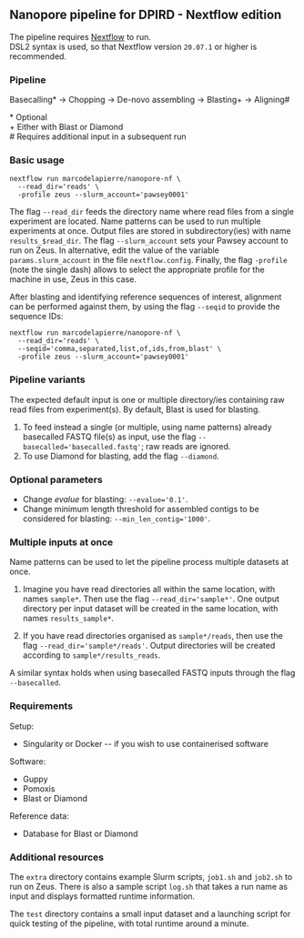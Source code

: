 ## Nanopore pipeline for DPIRD - Nextflow edition

The pipeline requires [Nextflow](https://github.com/nextflow-io/nextflow) to run.  
DSL2 syntax is used, so that Nextflow version `20.07.1` or higher is recommended.


### Pipeline

Basecalling\* -> Chopping -> De-novo assembling -> Blasting\+ -> Aligning\#

\* Optional  
\+ Either with Blast or Diamond  
\# Requires additional input in a subsequent run


### Basic usage

```
nextflow run marcodelapierre/nanopore-nf \
  --read_dir='reads' \
  -profile zeus --slurm_account='pawsey0001'
```

The flag `--read_dir` feeds the directory name where read files from a single experiment are located. 
Name patterns can be used to run multiple experiments at once. Output files are stored in subdirectory(ies) with name `results_$read_dir`. 
The flag `--slurm_account` sets your Pawsey account to run on Zeus. In alternative, edit the value of the variable `params.slurm_account` in the file `nextflow.config`. 
Finally, the flag `-profile` (note the single dash) allows to select the appropriate profile for the machine in use, Zeus in this case.

After blasting and identifying reference sequences of interest, alignment can be performed against them, by using the flag `--seqid` to provide the sequence IDs:

```
nextflow run marcodelapierre/nanopore-nf \
  --read_dir='reads' \
  --seqid='comma,separated,list,of,ids,from,blast' \
  -profile zeus --slurm_account='pawsey0001'
```


### Pipeline variants

The expected default input is one or multiple directory/ies containing raw read files from experiment(s). By default, Blast is used for blasting.

1. To feed instead a single (or multiple, using name patterns) already basecalled FASTQ file(s) as input, use the flag `--basecalled='basecalled.fastq'`; raw reads are ignored.
2. To use Diamond for blasting, add the flag `--diamond`.


### Optional parameters

* Change *evalue* for blasting: `--evalue='0.1'`.
* Change minimum length threshold for assembled contigs to be considered for blasting: `--min_len_contig='1000'`.


### Multiple inputs at once

Name patterns can be used to let the pipeline process multiple datasets at once.

1. Imagine you have read directories all within the same location, with names `sample*`. Then use the flag `--read_dir='sample*'`. One output directory per input dataset will be created in the same location, with names `results_sample*`.

2. If you have read directories organised as `sample*/reads`, then use the flag `--read_dir='sample*/reads'`. Output directories will be created according to `sample*/results_reads`.

A similar syntax holds when using basecalled FASTQ inputs through the flag `--basecalled`.


### Requirements

Setup:
* Singularity or Docker -- if you wish to use containerised software

Software:
* Guppy
* Pomoxis
* Blast or Diamond

Reference data:
* Database for Blast or Diamond


### Additional resources

The `extra` directory contains example Slurm scripts, `job1.sh` and `job2.sh` to run on Zeus. There is also a sample script `log.sh` that takes a run name as input and displays formatted runtime information.

The `test` directory contains a small input dataset and a launching script for quick testing of the pipeline, with total runtime around a minute.
